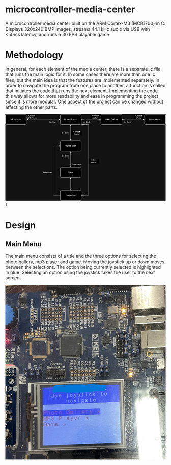 # microcontroller-media-center
A microcontroller media center built on the ARM Cortex-M3 (MCB1700) in C. Displays 320x240 BMP images, streams 44.1 kHz audio via USB with &lt;50ms latency, and runs a 30 FPS playable game

# Methodology
In general, for each element of the media center, there is a separate .c file that runs the main logic for it. In some cases there are more than one .c files, but the main idea is that the features are implemented separately. In order to navigate the program from one place to another, a function is called that initiates the code that runs the next element. Implementing the code this way allows for more readability and ease in programming the project since it is more modular. One aspect of the project can be changed without affecting the other parts.

![Image](https://github.com/muizzkhan0/microcontroller-media-center/blob/main/readme-images/diagram.jpg?raw=true))

# Design
## Main Menu
The main menu consists of a title and the three options for selecting the photo gallery, mp3 player and game. Moving the joystick up or down moves between the selections. The option being currently selected is highlighted in blue. Selecting an option using the joystick takes the user to the next screen.

![Image](https://github.com/muizzkhan0/microcontroller-media-center/blob/main/readme-images/main%20menu.png?raw=true)
